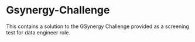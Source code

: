 # Gsynergy-Challenge
This contains a solution to the GSynergy Challenge provided as a screening test for data engineer role.
